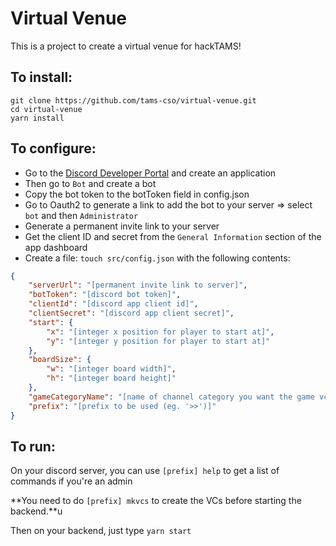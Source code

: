 # Virtual Venue

This is a project to create a virtual venue for hackTAMS!

## To install:

```
git clone https://github.com/tams-cso/virtual-venue.git
cd virtual-venue
yarn install
```

## To configure:

-   Go to the [Discord Developer Portal](https://discord.com/developers/applications) and create an application
-   Then go to `Bot` and create a bot
-   Copy the bot token to the botToken field in config.json
-   Go to Oauth2 to generate a link to add the bot to your server => select `bot` and then `Administrator`
-   Generate a permanent invite link to your server
-   Get the client ID and secret from the `General Information` section of the app dashboard
-   Create a file: `touch src/config.json` with the following contents:

```json
{
    "serverUrl": "[permanent invite link to server]",
    "botToken": "[discord bot token]",
    "clientId": "[discord app client id]",
    "clientSecret": "[discord app client secret]",
    "start": {
        "x": "[integer x position for player to start at]",
        "y": "[integer y position for player to start at]"
    },
    "boardSize": {
        "w": "[integer board width]",
        "h": "[integer board height]"
    },
    "gameCategoryName": "[name of channel category you want the game vcs to be in (eg. 'game')]",
    "prefix": "[prefix to be used (eg. '>>')]"
}
```

## To run:

On your discord server, you can use `[prefix] help` to get a list of commands if you're an admin

**You need to do `[prefix] mkvcs` to create the VCs before starting the backend.**u

Then on your backend, just type `yarn start`
